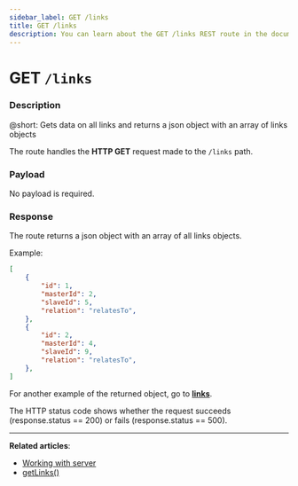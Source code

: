```yaml
---
sidebar_label: GET /links
title: GET /links
description: You can learn about the GET /links REST route in the documentation of the DHTMLX JavaScript Kanban library. Browse developer guides and API reference, try out code examples and live demos, and download a free 30-day evaluation version of DHTMLX Kanban.
---
```


# GET `/links`

### Description

@short: Gets data on all links and returns a json object with an array of links objects

The route handles the **HTTP GET** request made to the `/links` path.

### Payload

No payload is required.

### Response

The route returns a json object with an array of all links objects.

Example:

~~~json
[
    {
        "id": 1,
        "masterId": 2,
        "slaveId": 5,
        "relation": "relatesTo",
    },
    {
        "id": 2,
        "masterId": 4,
        "slaveId": 9,
        "relation": "relatesTo",
    },
]
~~~

For another example of the returned object, go to [**links**](api/config/js_kanban_links_config.md).

The HTTP status code shows whether the request succeeds (response.status == 200) or fails (response.status == 500).

---

**Related articles**:
- [Working with server](guides/working_with_server.md)
- [getLinks()](api/provider/rest_methods/js_kanban_getlinks_method.md)
